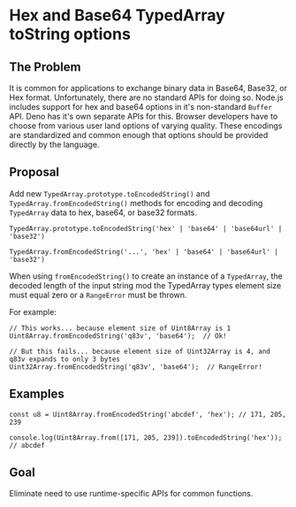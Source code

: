 # Hex and Base64 TypedArray toString options

## The Problem

It is common for applications to exchange binary data in Base64, Base32, or Hex format. Unfortunately, there are no standard APIs for doing so. Node.js includes support for hex and base64 options in it's non-standard `Buffer` API. Deno has it's own separate APIs for this. Browser developers have to choose from various user land options of varying quality. These encodings are standardized and common enough that options should be provided directly by the language.

## Proposal

Add new `TypedArray.prototype.toEncodedString()` and `TypedArray.fromEncodedString()` methods for encoding and decoding `TypedArray` data to hex, base64, or base32 formats.

```
TypedArray.prototype.toEncodedString('hex' | 'base64' | 'base64url' | 'base32')

TypedArray.fromEncodedString('...', 'hex' | 'base64' | 'base64url' | 'base32')
```

When using `fromEncodedString()` to create an instance of a `TypedArray`, the decoded length of the input string mod the TypedArray types element size must equal zero or a `RangeError` must be thrown.

For example:

```
// This works... because element size of Uint8Array is 1
Uint8Array.fromEncodedString('q83v', 'base64');  // Ok!

// But this fails... because element size of Uint32Array is 4, and q83v expands to only 3 bytes
Uint32Array.fromEncodedString('q83v', 'base64');  // RangeError!
```

## Examples

```
const u8 = Uint8Array.fromEncodedString('abcdef', 'hex'); // 171, 205, 239

console.log(Uint8Array.from([171, 205, 239]).toEncodedString('hex')); // abcdef
```

## Goal

Eliminate need to use runtime-specific APIs for common functions.
